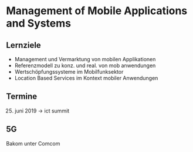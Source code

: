 # Management of Mobile Applications and Systems

## Lernziele 

- Management und Vermarktung von mobilen Applikationen
- Referenzmodell zu konz. und real. von mob anwendungen
- Wertschöpfungssysteme im Mobilfunksektor
- Location Based Services im Kontext mobiler Anwendungen

## Termine

25. juni 2019 -> ict summit

## 5G

Bakom unter Comcom